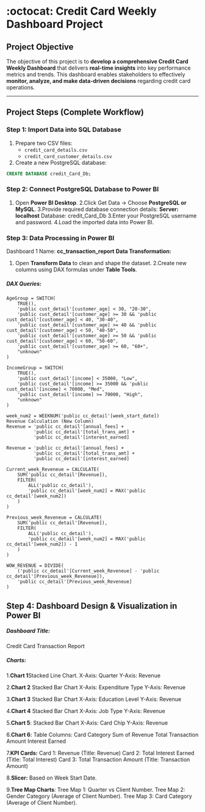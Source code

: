 # :octocat: Credit Card Weekly Dashboard Project

## Project Objective

The objective of this project is to **develop a comprehensive Credit Card Weekly Dashboard** that delivers **real-time insights** into key performance metrics and trends. This dashboard enables stakeholders to effectively **monitor, analyze, and make data-driven decisions** regarding credit card operations.

---

## Project Steps (Complete Workflow)

### Step 1: Import Data into SQL Database
1. Prepare two CSV files:
   - `credit_card_details.csv`
   - `credit_card_customer_details.csv`
2. Create a new PostgreSQL database:
```sql
CREATE DATABASE credit_Card_Db;
```
### Step 2: Connect PostgreSQL Database to Power BI
1. Open **Power BI Desktop**.
2.Click Get Data → Choose **PostgreSQL or MySQL**.
3.Provide required database connection details:
  **Server: localhost**
  Database: credit_Card_Db
3.Enter your PostgreSQL username and password.
4.Load the imported data into Power BI.
### Step 3: Data Processing in Power BI
Dashboard 1 Name: **cc_transaction_report**
**Data Transformation:**
1. Open **Transform Data** to clean and shape the dataset.
2.Create new columns using DAX formulas under **Table Tools**.
##### DAX Queries: 
``` Age Grouping (New Column)
AgeGroup = SWITCH(
    TRUE(),
    'public cust_detail'[customer_age] < 30, "20-30",
    'public cust_detail'[customer_age] >= 30 && 'public cust_detail'[customer_age] < 40, "30-40",
    'public cust_detail'[customer_age] >= 40 && 'public cust_detail'[customer_age] < 50, "40-50",
    'public cust_detail'[customer_age] >= 50 && 'public cust_detail'[customer_age] < 60, "50-60",
    'public cust_detail'[customer_age] >= 60, "60+",
    "unknown"
)
```
```Income Grouping (New Column)
IncomeGroup = SWITCH(
    TRUE(),
    'public cust_detail'[income] < 35000, "Low",
    'public cust_detail'[income] >= 35000 && 'public cust_detail'[income] < 70000, "Med",
    'public cust_detail'[income] >= 70000, "High",
    "unknown"
)
```
```Week Number (New Column)
week_num2 = WEEKNUM('public cc_detail'[week_start_date])
Revenue Calculation (New Column)
Revenue = 'public cc_detail'[annual_fees] + 
          'public cc_detail'[total_trans_amt] + 
          'public cc_detail'[interest_earned]
```
```Revenue Calculation (New Column)
Revenue = 'public cc_detail'[annual_fees] + 
          'public cc_detail'[total_trans_amt] + 
          'public cc_detail'[interest_earned]
```
```Current Week Revenue (New Measure)
Current_week_Reveneue = CALCULATE(
    SUM('public cc_detail'[Revenue]),
    FILTER(
        ALL('public cc_detail'),
        'public cc_detail'[week_num2] = MAX('public cc_detail'[week_num2])
    )
)
```
```Previous Week Revenue (New Measure)
Previous_week_Reveneue = CALCULATE(
    SUM('public cc_detail'[Revenue]),
    FILTER(
        ALL('public cc_detail'),
        'public cc_detail'[week_num2] = MAX('public cc_detail'[week_num2]) - 1
    )
)
```
```Week-over-Week Revenue Change (New Measure)
WOW_REVENUE = DIVIDE(
    ('public cc_detail'[Current_week_Reveneue] - 'public cc_detail'[Previous_week_Reveneue]),
    'public cc_detail'[Previous_week_Reveneue]
)
```



## Step 4: Dashboard Design & Visualization in Power BI
#####  Dashboard Title:

Credit Card Transaction Report

##### Charts:
1.**Chart 1**Stacked Line Chart.
X-Axis: Quarter
Y-Axis: Revenue


2.**Chart 2** Stacked Bar Chart
X-Axis: Expenditure Type
Y-Axis: Revenue


3.**Chart 3** Stacked Bar Chart
X-Axis: Education Level
Y-Axis: Revenue

4.**Chart 4** Stacked Bar Chart
X-Axis: Job Type
Y-Axis: Revenue

5.**Chart 5**: Stacked Bar Chart
X-Axis: Card Chip
Y-Axis: Revenue

6.**Chart 6**: Table
Columns:
Card Category
Sum of Revenue
Total Transaction Amount
Interest Earned

7.**KPI Cards:**
Card 1: Revenue (Title: Revenue)
Card 2: Total Interest Earned (Title: Total Interest)
Card 3: Total Transaction Amount (Title: Transaction Amount)

8.**Slicer:**
Based on Week Start Date.

9.**Tree Map Charts**:
Tree Map 1: Quarter vs Client Number.
Tree Map 2: Gender Category (Average of Client Number).
Tree Map 3: Card Category (Average of Client Number).

